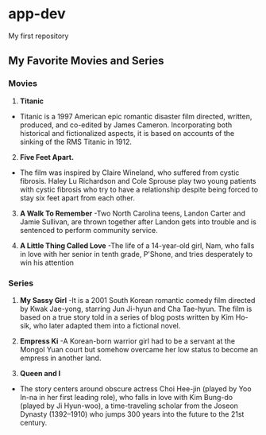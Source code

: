 # app-dev
My first repository

## My Favorite Movies and Series

### Movies

1. **Titanic**
- Titanic is a 1997 American epic romantic disaster film directed, written, produced, and co-edited by James Cameron. Incorporating both historical and fictionalized aspects, it is based on accounts of the sinking of the RMS Titanic in 1912.

2. **Five Feet Apart.**
- The film was inspired by Claire Wineland, who suffered from cystic fibrosis. Haley Lu Richardson and Cole Sprouse play two young patients with cystic fibrosis who try to have a relationship despite being forced to stay six feet apart from each other.

3. **A Walk To Remember**
-Two North Carolina teens, Landon Carter and Jamie Sullivan, are thrown together after Landon gets into trouble and is sentenced to perform community service.

4. **A Little Thing Called Love**
-The life of a 14-year-old girl, Nam, who falls in love with her senior in tenth grade, P'Shone, and tries desperately to win his attention

### Series

1. **My Sassy Girl**
-It is a 2001 South Korean romantic comedy film directed by Kwak Jae-yong, starring Jun Ji-hyun and Cha Tae-hyun. The film is based on a true story told in a series of blog posts written by Kim Ho-sik, who later adapted them into a fictional novel.

2. **Empress Ki**
-A Korean-born warrior girl had to be a servant at the Mongol Yuan court but somehow overcame her low status to become an empress in another land.

3. **Queen and I**
- The story centers around obscure actress Choi Hee-jin (played by Yoo In-na in her first leading role), who falls in love with Kim Bung-do (played by Ji Hyun-woo), a time-traveling scholar from the Joseon Dynasty (1392–1910) who jumps 300 years into the future to the 21st century.
